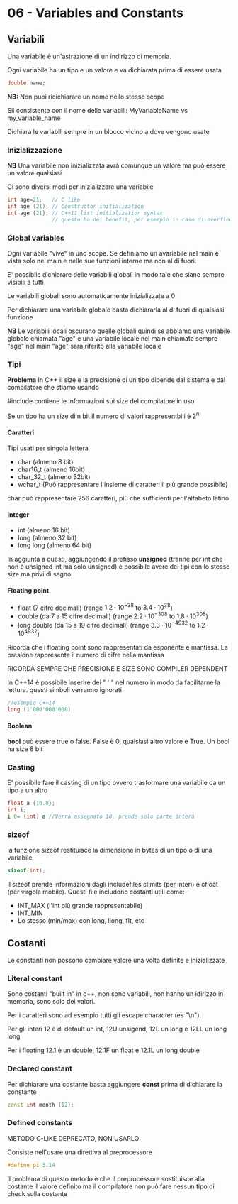 # 06 - Variables and Constants

## Variabili

Una variabile è un'astrazione di un indirizzo di memoria.

Ogni variabile ha un tipo e un valore e va dichiarata prima di essere usata

```cpp
double name;
```

**NB:** Non puoi ricichiarare un nome nello stesso scope

Sii consistente con il nome delle variabili: MyVariableName vs my_variable_name

Dichiara le variabili sempre in un blocco vicino a dove vengono usate

### Inizializzazione

**NB** Una variabile non inizializzata avrà comunque un valore ma può essere un valore qualsiasi

Ci sono diversi modi per inizializzare una variabile

```cpp
int age=21;   // C like
int age (21); // Constructor initialization
int age {21}; // C++11 list initialization syntax
			  // questo ha dei benefit, per esempio in caso di overflow torna un errore invece che valori a caso
```

### Global variables

 Ogni variabile "vive" in uno scope. Se definiamo un avariabile nel main è vista solo nel main e nelle sue funzioni interne ma non al di fuori.

E' possibile dichiarare delle variabili globali in modo tale che siano sempre visibili a tutti

Le variabili globali sono automaticamente inizializzate a 0

Per dichiarare una variabile globale basta dichiararla al di fuori di qualsiasi funzione

**NB** Le variabili locali oscurano quelle globali quindi se abbiamo una variabile globale chiamata "age" e una variabile locale nel main chiamata sempre "age" nel main "age" sarà riferito alla variabile locale

### Tipi

**Problema** In C++ il size e la precisione di un tipo dipende dal sistema e dal compilatore che stiamo usando

#include<climits> contiene le informazioni sui size del compilatore in uso

Se un tipo ha un size di n bit il numero di valori rappresentbili è $2^{n}$ 

#### Caratteri

Tipi usati per singola lettera

- char (almeno 8 bit)
- char16_t (almeno 16bit)
- char_32_t (almeno 32bit)
- wchar_t (Può rappresentare l'insieme di caratteri il più grande possibile)

char può rappresentare 256 caratteri, più che sufficienti per l'alfabeto latino

#### Integer

- int (almeno 16 bit)
- long (almeno 32 bit)
- long long (almeno 64 bit)

In aggiunta a questi, aggiungendo il prefisso **unsigned** (tranne per int che non è unsigned int ma solo unsigned) è possibile avere dei tipi con lo stesso size ma privi di segno

#### Floating point

- float (7 cifre decimali) (range $1.2 \cdot 10^{-38}$ to $3.4 \cdot 10^{38}$) 
- double (da 7 a 15 cifre decimali) (range $2.2 \cdot 10^{-308}$ to $1.8 \cdot 10^{308}$)
- long double (da 15 a 19 cifre decimali) (range $3.3 \cdot 10^{-4932}$ to $1.2 \cdot 10^{4932}$) 

Ricorda che i floating point sono rappresentati da esponente e mantissa. La presione rappresenta il numero di cifre nella mantissa

RICORDA SEMPRE CHE PRECISIONE E SIZE SONO COMPILER DEPENDENT

In C++14 è possibile inserire dei "  '  "  nel numero in modo da facilitarne la lettura. questi simboli verranno ignorati

```cpp
//esempio C++14
long (1'000'000'000)
```



#### Boolean

**bool** può essere true o false. False è 0, qualsiasi altro valore è True. Un bool ha size 8 bit 

### Casting

E' possibile fare il casting di un tipo ovvero trasformare una variabile da un tipo a un altro

```cpp
float a {10.8};
int i;
i 0= (int) a //Verrà assegnato 10, prende solo parte intera
```



### sizeof

la funzione sizeof restituisce la dimensione in bytes di un tipo o di una variabile

```cpp
sizeof(int);
```

Il sizeof prende informazioni dagli includefiles climits (per interi) e cfloat (per virgola mobile). Questi file includono costanti utili come:

-  INT_MAX (l'int più grande rappresentabile)
- INT_MIN
- Lo stesso (min/max) con long, llong, flt, etc

## Costanti

Le constanti non possono cambiare valore una volta definite e inizializzate

### Literal constant

Sono costanti "built in" in c++, non sono variabili, non hanno un idirizzo in memoria, sono solo dei valori. 

Per i caratteri sono ad esempio tutti gli escape character (es "\n").

Per gli interi 12 è di default un int, 12U unsigend, 12L un long e 12LL un long long

Per i floating 12.1 è un double, 12.1F un float e 12.1L un long double

### Declared constant

Per dichiarare una costante basta aggiungere **const** prima di dichiarare la constante

```cpp
const int month {12};
```

### Defined constants

METODO C-LIKE DEPRECATO, NON USARLO

Consiste nell'usare una direttiva al preprocessore

```cpp
#define pi 3.14
```

Il problema di questo metodo è che il preprocessore sostituisce alla costante il valore definito ma il compilatore non può fare nessun tipo di check sulla costante
